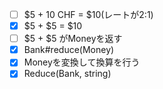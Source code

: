 - [ ] $5 + 10 CHF = $10(レートが2:1)
- [x] $5 + $5 = $10
- [ ] $5 + $5 がMoneyを返す
- [x] Bank#reduce(Money)
- [x] Moneyを変換して換算を行う
- [x] Reduce(Bank, string)
